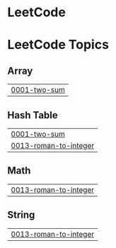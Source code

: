 # LeetCode

<!---LeetCode Topics Start-->
# LeetCode Topics
## Array
|  |
| ------- |
| [0001-two-sum](https://github.com/vedhan/LeetCode/tree/master/0001-two-sum) |
## Hash Table
|  |
| ------- |
| [0001-two-sum](https://github.com/vedhan/LeetCode/tree/master/0001-two-sum) |
| [0013-roman-to-integer](https://github.com/vedhan/LeetCode/tree/master/0013-roman-to-integer) |
## Math
|  |
| ------- |
| [0013-roman-to-integer](https://github.com/vedhan/LeetCode/tree/master/0013-roman-to-integer) |
## String
|  |
| ------- |
| [0013-roman-to-integer](https://github.com/vedhan/LeetCode/tree/master/0013-roman-to-integer) |
<!---LeetCode Topics End-->